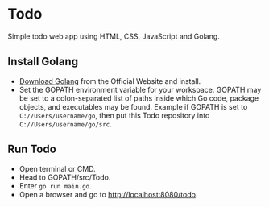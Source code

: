 # Todo
Simple todo web app using HTML, CSS, JavaScript and Golang.

## Install Golang

- [Download Golang](https://golang.org/dl/) from the  Official Website and install.
- Set the GOPATH environment variable for your workspace.
 GOPATH may be set to a colon-separated list of paths inside which Go code, package objects, and executables may be found.
 Example if GOPATH is set to `C://Users/username/go`, then put this Todo repository into `C://Users/username/go/src`.
 
## Run Todo 

- Open terminal or CMD.
- Head to GOPATH/src/Todo.
- Enter `go run main.go`.
- Open a browser and go to [http://localhost:8080/todo](http://localhost:8080/todo).
 
 
